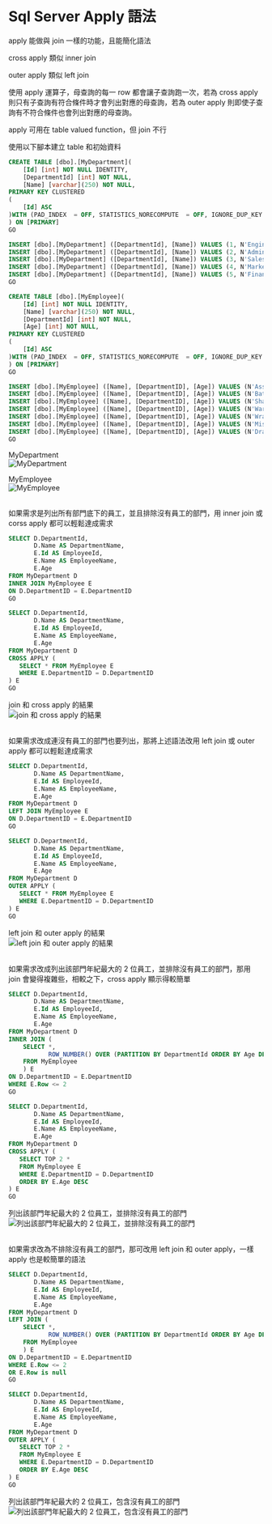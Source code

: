# Sql Server Apply 語法

apply 能做與 join 一樣的功能，且能簡化語法

cross apply 類似 inner join

outer apply 類似 left join

使用 apply 運算子，母查詢的每一 row 都會讓子查詢跑一次，若為 cross apply 則只有子查詢有符合條件時才會列出對應的母查詢，若為 outer apply 則即使子查詢有不符合條件也會列出對應的母查詢。

apply 可用在 table valued function，但 join 不行

使用以下腳本建立 table 和初始資料
```sql
CREATE TABLE [dbo].[MyDepartment](
	[Id] [int] NOT NULL IDENTITY,
	[DepartmentId] [int] NOT NULL,
	[Name] [varchar](250) NOT NULL,
PRIMARY KEY CLUSTERED 
(
	[Id] ASC
)WITH (PAD_INDEX  = OFF, STATISTICS_NORECOMPUTE  = OFF, IGNORE_DUP_KEY = OFF, ALLOW_ROW_LOCKS  = ON, ALLOW_PAGE_LOCKS  = ON) ON [PRIMARY]
) ON [PRIMARY]
GO

INSERT [dbo].[MyDepartment] ([DepartmentId], [Name]) VALUES (1, N'Engineering')
INSERT [dbo].[MyDepartment] ([DepartmentId], [Name]) VALUES (2, N'Administration')
INSERT [dbo].[MyDepartment] ([DepartmentId], [Name]) VALUES (3, N'Sales')
INSERT [dbo].[MyDepartment] ([DepartmentId], [Name]) VALUES (4, N'Marketing')
INSERT [dbo].[MyDepartment] ([DepartmentId], [Name]) VALUES (5, N'Finance')
GO

CREATE TABLE [dbo].[MyEmployee](
	[Id] [int] NOT NULL IDENTITY,
	[Name] [varchar](250) NOT NULL,
	[DepartmentId] [int] NOT NULL,
	[Age] [int] NOT NULL,
PRIMARY KEY CLUSTERED 
(
	[Id] ASC
)WITH (PAD_INDEX  = OFF, STATISTICS_NORECOMPUTE  = OFF, IGNORE_DUP_KEY = OFF, ALLOW_ROW_LOCKS  = ON, ALLOW_PAGE_LOCKS  = ON) ON [PRIMARY]
) ON [PRIMARY]
GO

INSERT [dbo].[MyEmployee] ([Name], [DepartmentID], [Age]) VALUES (N'Assassin', 1, 25)
INSERT [dbo].[MyEmployee] ([Name], [DepartmentID], [Age]) VALUES (N'Batman', 2, 30)
INSERT [dbo].[MyEmployee] ([Name], [DepartmentID], [Age]) VALUES (N'Shadow of Mordor', 3, 28)
INSERT [dbo].[MyEmployee] ([Name], [DepartmentID], [Age]) VALUES (N'War of Mordor', 3, 27)
INSERT [dbo].[MyEmployee] ([Name], [DepartmentID], [Age]) VALUES (N'Wrath of Lick King', 4, 48)
INSERT [dbo].[MyEmployee] ([Name], [DepartmentID], [Age]) VALUES (N'Mist of Pandarian', 4, 47)
INSERT [dbo].[MyEmployee] ([Name], [DepartmentID], [Age]) VALUES (N'Dragonflight', 4, 36)
GO
```

MyDepartment<br/>
![MyDepartment](imgs/MyDepartment.png)

MyEmployee<br/>
![MyEmployee](imgs/MyEmployee.png)

<br/>如果需求是列出所有部門底下的員工，並且排除沒有員工的部門，用 inner join 或 corss apply 都可以輕鬆達成需求

```sql
SELECT D.DepartmentId, 
       D.Name AS DepartmentName, 
       E.Id AS EmployeeId, 
       E.Name AS EmployeeName, 
       E.Age
FROM MyDepartment D
INNER JOIN MyEmployee E
ON D.DepartmentID = E.DepartmentID
GO

SELECT D.DepartmentId, 
       D.Name AS DepartmentName, 
       E.Id AS EmployeeId, 
       E.Name AS EmployeeName, 
       E.Age
FROM MyDepartment D
CROSS APPLY (
   SELECT * FROM MyEmployee E
   WHERE E.DepartmentID = D.DepartmentID
) E
GO
```

join 和 cross apply 的結果<br/>
![join 和 cross apply 的結果](imgs/join_and_cross_apply.png)

<br/>如果需求改成連沒有員工的部門也要列出，那將上述語法改用 left join 或 outer apply 都可以輕鬆達成需求

```sql
SELECT D.DepartmentId, 
       D.Name AS DepartmentName, 
       E.Id AS EmployeeId, 
       E.Name AS EmployeeName, 
       E.Age
FROM MyDepartment D
LEFT JOIN MyEmployee E
ON D.DepartmentID = E.DepartmentID
GO

SELECT D.DepartmentId, 
       D.Name AS DepartmentName, 
       E.Id AS EmployeeId, 
       E.Name AS EmployeeName, 
       E.Age
FROM MyDepartment D
OUTER APPLY (
   SELECT * FROM MyEmployee E
   WHERE E.DepartmentID = D.DepartmentID
) E
GO
```

left join 和 outer apply 的結果<br/>
![left join 和 outer apply 的結果](imgs/left_join_and_outer_apply.png)

<br/>如果需求改成列出該部門年紀最大的 2 位員工，並排除沒有員工的部門，那用 join 會變得複雜些，相較之下，cross apply 顯示得較簡單

```sql
SELECT D.DepartmentId, 
       D.Name AS DepartmentName, 
       E.Id AS EmployeeId, 
       E.Name AS EmployeeName, 
       E.Age
FROM MyDepartment D
INNER JOIN (
    SELECT *,
           ROW_NUMBER() OVER (PARTITION BY DepartmentId ORDER BY Age DESC) AS Row 
    FROM MyEmployee
    ) E
ON D.DepartmentID = E.DepartmentID
WHERE E.Row <= 2
GO

SELECT D.DepartmentId, 
       D.Name AS DepartmentName, 
       E.Id AS EmployeeId, 
       E.Name AS EmployeeName, 
       E.Age
FROM MyDepartment D
CROSS APPLY (
   SELECT TOP 2 * 
   FROM MyEmployee E
   WHERE E.DepartmentID = D.DepartmentID
   ORDER BY E.Age DESC
) E
GO
```

列出該部門年紀最大的 2 位員工，並排除沒有員工的部門<br/>
![列出該部門年紀最大的 2 位員工，並排除沒有員工的部門](imgs/top2_join_and_cross_apply.png)

<br/>如果需求改為不排除沒有員工的部門，那可改用 left join 和 outer apply，一樣 apply 也是較簡單的語法

```sql
SELECT D.DepartmentId, 
       D.Name AS DepartmentName, 
       E.Id AS EmployeeId, 
       E.Name AS EmployeeName, 
       E.Age
FROM MyDepartment D
LEFT JOIN (
    SELECT *, 
           ROW_NUMBER() OVER (PARTITION BY DepartmentId ORDER BY Age DESC) AS Row 
    FROM MyEmployee
    ) E
ON D.DepartmentID = E.DepartmentID
WHERE E.Row <= 2 
OR E.Row is null
GO

SELECT D.DepartmentId, 
       D.Name AS DepartmentName, 
       E.Id AS EmployeeId, 
       E.Name AS EmployeeName, 
       E.Age
FROM MyDepartment D
OUTER APPLY (
   SELECT TOP 2 * 
   FROM MyEmployee E
   WHERE E.DepartmentID = D.DepartmentID
   ORDER BY E.Age DESC
) E
GO
```

列出該部門年紀最大的 2 位員工，包含沒有員工的部門<br/>
![列出該部門年紀最大的 2 位員工，包含沒有員工的部門](imgs/top2_left_join_outer_apply.png)